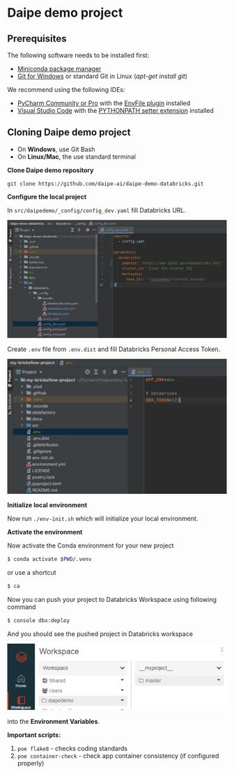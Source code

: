 # Daipe demo project

## Prerequisites

The following software needs to be installed first:

  - [Miniconda package manager](https://docs.conda.io/en/latest/miniconda.html)
  - [Git for Windows](https://git-scm.com/download/win) or standard Git in Linux (_apt-get install git_)
  
We recommend using the following IDEs:

  - [PyCharm Community or Pro](https://www.jetbrains.com/pycharm/download/) with the [EnvFile plugin](https://plugins.jetbrains.com/plugin/7861-envfile) installed
  - [Visual Studio Code](https://code.visualstudio.com/download) with the [PYTHONPATH setter extension](https://marketplace.visualstudio.com/items?itemName=datasentics.pythonpath-setter) installed

## Cloning Daipe demo project

* On **Windows**, use Git Bash
* On **Linux/Mac**, the use standard terminal

**Clone Daipe demo repository**

```
git clone https://github.com/daipe-ai/daipe-demo-databricks.git
```

**Configure the local project**

In `src/daipedemo/_config/config_dev.yaml` fill Databricks URL.

![](../images/bricks_config.png)

Create `.env` file from `.env.dist` and fill Databricks Personal Access Token.

![](../images/bricks_env_file.png)

**Initialize local environment**

Now run `./env-init.sh` which will initialize your local environment.

**Activate the environment**

Now activate the Conda environment for your new project

```bash
$ conda activate $PWD/.venv
```

or use a shortcut

```bash
$ ca
```

Now you can push your project to Databricks Workspace using following command

```bash
$ console dbx:deploy
```

And you should see the pushed project in Databricks workspace

![](../images/pushed_daipedemo_project.png)


into the **Environment Variables**.

**Important scripts:**

1. ```poe flake8``` - checks coding standards
1. ```poe container-check``` - check app container consistency (if configured properly)
